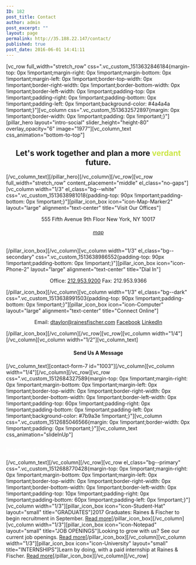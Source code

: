 ```yaml
---
ID: 182
post_title: Contact
author: admin
post_excerpt: ""
layout: page
permalink: http://35.188.22.147/contact/
published: true
post_date: 2016-06-01 14:41:11
---
```

[vc_row full_width="stretch_row" css=".vc_custom_1513632846184{margin-top: 0px !important;margin-right: 0px !important;margin-bottom: 0px !important;margin-left: 0px !important;border-top-width: 0px !important;border-right-width: 0px !important;border-bottom-width: 0px !important;border-left-width: 0px !important;padding-top: 0px !important;padding-right: 0px !important;padding-bottom: 0px !important;padding-left: 0px !important;background-color: #4a4a4a !important;}"][vc_column css=".vc_custom_1513632572897{margin: 0px !important;border-width: 0px !important;padding: 0px !important;}"][pillar_hero layout="intro-social" slider_height="height-80" overlay_opacity="6" image="1977"][vc_column_text css_animation="bottom-to-top"]
<h2 style="text-align: center;">Let's work together and plan a more <span style="color: #cbe645;">verdant</span> future.</h2>
[/vc_column_text][/pillar_hero][/vc_column][/vc_row][vc_row full_width="stretch_row" content_placement="middle" el_class="no-gaps"][vc_column width="1/3" el_class="bg--white" css=".vc_custom_1513638981018{padding-top: 90px !important;padding-bottom: 0px !important;}"][pillar_icon_box icon="icon-Map-Marker2" layout="large" alignment="text-center" title="Visit Our Offices"]
<p style="text-align: center;">555 Fifth Avenue
9th Floor
New York, NY 10017</p>

<h6 style="text-align: center;"><a href="https://goo.gl/maps/A5RFp8bRLM52" target="_blank" rel="noopener">map</a></h6>
[/pillar_icon_box][/vc_column][vc_column width="1/3" el_class="bg--secondary" css=".vc_custom_1513638986552{padding-top: 90px !important;padding-bottom: 0px !important;}"][pillar_icon_box icon="icon-Phone-2" layout="large" alignment="text-center" title="Dial In"]
<p style="text-align: center;">Office: <a href="tel:212.953.9200">212.953.9200</a>
Fax: 212.953.9366</p>
[/pillar_icon_box][/vc_column][vc_column width="1/3" el_class="bg--dark" css=".vc_custom_1513638991503{padding-top: 90px !important;padding-bottom: 0px !important;}"][pillar_icon_box icon="icon-Computer" layout="large" alignment="text-center" title="Connect Online"]
<p style="text-align: center;">Email: <a href="mailto:dtaylor@rainesfischer.com">dtaylor@rainesfischer.com</a>
<a href="https://www.facebook.com/rainesfischer">Facebook</a>
<a href="https://www.linkedin.com/company/3352576?trk=tyah&amp;trkInfo=tarId%3A1398361953410%2Ctas%3ARaines%20%26%20Fischer%2Cidx%3A1-1-1">LinkedIn</a></p>
[/pillar_icon_box][/vc_column][/vc_row][vc_row][vc_column width="1/4"][/vc_column][vc_column width="1/2"][vc_column_text]
<h4 class="text-center" style="text-align: center;">Send Us A Message</h4>
[/vc_column_text][contact-form-7 id="1003"][/vc_column][vc_column width="1/4"][/vc_column][/vc_row][vc_row css=".vc_custom_1512684327589{margin-top: 0px !important;margin-right: 0px !important;margin-bottom: 0px !important;margin-left: 0px !important;border-top-width: 0px !important;border-right-width: 0px !important;border-bottom-width: 0px !important;border-left-width: 0px !important;padding-top: 60px !important;padding-right: 0px !important;padding-bottom: 0px !important;padding-left: 0px !important;background-color: #7b9a3e !important;}"][vc_column css=".vc_custom_1512685046566{margin: 0px !important;border-width: 0px !important;padding: 0px !important;}"][vc_column_text css_animation="slideInUp"]
<h3><span style="color: #ffffff;">Interested in Working With Us?
—</span></h3>
[/vc_column_text][/vc_column][/vc_row][vc_row el_class="bg--primary" css=".vc_custom_1512688770428{margin-top: 0px !important;margin-right: 0px !important;margin-bottom: 0px !important;margin-left: 0px !important;border-top-width: 0px !important;border-right-width: 0px !important;border-bottom-width: 0px !important;border-left-width: 0px !important;padding-top: 10px !important;padding-right: 0px !important;padding-bottom: 60px !important;padding-left: 0px !important;}"][vc_column width="1/3"][pillar_icon_box icon="icon-Student-Hat" layout="small" title="GRADUATES"]2017 Graduates: Raines &amp; Fischer to begin recruitment in September.
<a href="#">Read more</a>[/pillar_icon_box][/vc_column][vc_column width="1/3"][pillar_icon_box icon="icon-Notepad" layout="small" title="JOB OPENINGS"]Looking to grow with us? See our current job openings.
<a href="#">Read more</a>[/pillar_icon_box][/vc_column][vc_column width="1/3"][pillar_icon_box icon="icon-University" layout="small" title="INTERNSHIPS"]Learn by doing, with a paid internship at Raines &amp; Fischer.
<a href="#">Read more</a>[/pillar_icon_box][/vc_column][/vc_row]